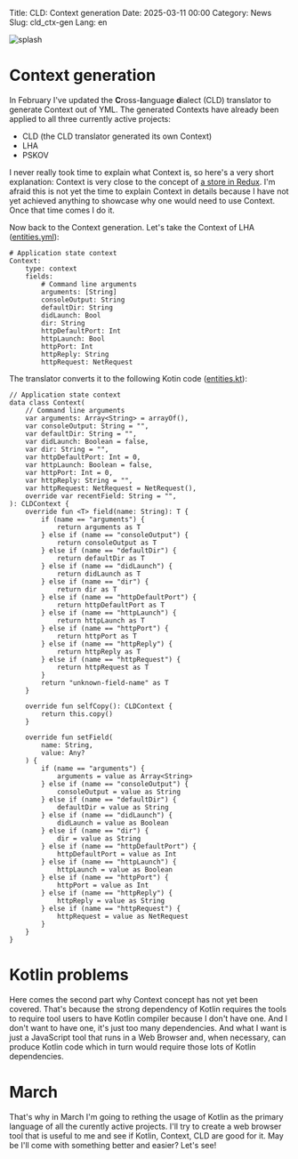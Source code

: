 Title: CLD: Context generation
Date: 2025-03-11 00:00
Category: News
Slug: cld_ctx-gen
Lang: en

![splash][splash]

# Context generation

In February I've updated the **C**ross-**l**anguage **d**ialect (CLD) translator to
generate Context out of YML. The generated Contexts have already been
applied to all three currently active projects:

* CLD (the CLD translator generated its own Context)
* LHA
* PSKOV

I never really took time to explain what Context is, so here's
a very short explanation: Context is very close to the concept
of [a store in Redux][store]. I'm afraid this is not yet the time
to explain Context in details because I have not yet achieved anything
to showcase why one would need to use Context. Once that time comes
I do it.



Now back to the Context generation. Let's take the Context of LHA ([entities.yml][entities]):

```
# Application state context
Context:
    type: context
    fields:
        # Command line arguments
        arguments: [String]
        consoleOutput: String
        defaultDir: String
        didLaunch: Bool
        dir: String
        httpDefaultPort: Int
        httpLaunch: Bool
        httpPort: Int
        httpReply: String
        httpRequest: NetRequest
```

The translator converts it to the following Kotin code ([entities.kt][entities-result]):

```
// Application state context
data class Context(
    // Command line arguments
    var arguments: Array<String> = arrayOf(),
    var consoleOutput: String = "",
    var defaultDir: String = "",
    var didLaunch: Boolean = false,
    var dir: String = "",
    var httpDefaultPort: Int = 0,
    var httpLaunch: Boolean = false,
    var httpPort: Int = 0,
    var httpReply: String = "",
    var httpRequest: NetRequest = NetRequest(),
    override var recentField: String = "",
): CLDContext {
    override fun <T> field(name: String): T {
        if (name == "arguments") {
            return arguments as T
        } else if (name == "consoleOutput") {
            return consoleOutput as T
        } else if (name == "defaultDir") {
            return defaultDir as T
        } else if (name == "didLaunch") {
            return didLaunch as T
        } else if (name == "dir") {
            return dir as T
        } else if (name == "httpDefaultPort") {
            return httpDefaultPort as T
        } else if (name == "httpLaunch") {
            return httpLaunch as T
        } else if (name == "httpPort") {
            return httpPort as T
        } else if (name == "httpReply") {
            return httpReply as T
        } else if (name == "httpRequest") {
            return httpRequest as T
        }
        return "unknown-field-name" as T
    }

    override fun selfCopy(): CLDContext {
        return this.copy()
    }

    override fun setField(
        name: String,
        value: Any?
    ) {
        if (name == "arguments") {
            arguments = value as Array<String>
        } else if (name == "consoleOutput") {
            consoleOutput = value as String
        } else if (name == "defaultDir") {
            defaultDir = value as String
        } else if (name == "didLaunch") {
            didLaunch = value as Boolean
        } else if (name == "dir") {
            dir = value as String
        } else if (name == "httpDefaultPort") {
            httpDefaultPort = value as Int
        } else if (name == "httpLaunch") {
            httpLaunch = value as Boolean
        } else if (name == "httpPort") {
            httpPort = value as Int
        } else if (name == "httpReply") {
            httpReply = value as String
        } else if (name == "httpRequest") {
            httpRequest = value as NetRequest
        }
    }
}
```

# Kotlin problems

Here comes the second part why Context concept has not yet been covered.
That's because the strong dependency of Kotlin requires the tools to
require tool users to have Kotlin compiler because I don't have one.
And I don't want to have one, it's just too many dependencies.
And what I want is just a JavaScript tool that runs in a Web Browser
and, when necessary, can produce Kotlin code which in turn would
require those lots of Kotlin dependencies.


# March

That's why in March I'm going to rething the usage of Kotlin as the
primary language of all the curently active projects.
I'll try to create a web browser tool that is useful to me
and see if Kotlin, Context, CLD are good for it. May be I'll
come with something better and easier? Let's see!

[entities]: https://github.com/OGStudio/local-host-access/blob/main/cld/entities.yml
[entities-result]: https://github.com/OGStudio/local-host-access/blob/main/src/entities.kt#L3

[splash]: ../../images/??.png
[store]: https://redux.js.org/introduction/getting-started#basic-example
